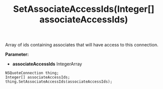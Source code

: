 ﻿---
uid: crmscript_ref_NSQuoteConnection_SetAssociateAccessIds
title: SetAssociateAccessIds(Integer[] associateAccessIds)
intellisense: NSQuoteConnection.SetAssociateAccessIds
keywords: NSQuoteConnection, GetAssociateAccessIds
so.topic: reference
---

Array of ids containing associates that will have access to this connection.

**Parameter:** 
 - **associateAccessIds** IntegerArray

```crmscript
NSQuoteConnection thing;
Integer[] associateAccessIds;
thing.SetAssociateAccessIds(associateAccessIds);
```

